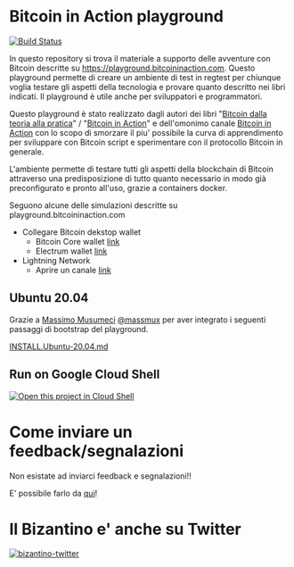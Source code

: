 # Bitcoin in Action playground

[![Build
Status](https://travis-ci.com/bitcoin-dalla-teoria-alla-pratica/bitcoin-in-action-playground.svg?branch=master)](https://travis-ci.com/bitcoin-dalla-teoria-alla-pratica/bitcoin-in-action-playground)

In questo repository si trova il materiale a supporto delle avventure con Bitcoin descritte su https://playground.bitcoininaction.com. Questo playground permette di creare un ambiente di test in regtest per chiunque voglia testare gli aspetti della tecnologia e provare quanto descritto nei libri indicati. Il playground è utile anche per sviluppatori e programmatori.

Questo playground è stato realizzato dagli autori dei libri "[Bitcoin dalla teoria alla pratica](https://www.amazon.com/Bitcoin-Dalla-teoria-pratica-Italian/dp/B07SNNNL2P)" / "[Bitcoin in Action](https://www.amazon.com/gp/product/B08NL5ZV6X)" e dell'omonimo canale [Bitcoin in Action](https://www.youtube.com/BitcoinInAction) con lo scopo di smorzare il piu' possibile la curva di apprendimento per sviluppare con Bitcoin script e sperimentare con il protocollo Bitcoin in generale. 

L'ambiente permette di testare tutti gli aspetti della blockchain di Bitcoin attraverso una predisposizione di tutto quanto necessario in modo già preconfigurato e pronto all'uso, grazie a containers docker.

Seguono alcune delle simulazioni descritte su playground.bitcoininaction.com

- Collegare Bitcoin dekstop wallet
	- Bitcoin Core wallet
	  [link](https://playground.bitcoininaction.com/minare-il-primo-blocco-bitcoin/bitcoin-core-desktop)
	- Electrum wallet
	  [link](https://playground.bitcoininaction.com/minare-il-primo-blocco-bitcoin/electrum-desktop)
- Lightning Network
	- Aprire un canale
	  [link](https://playground.bitcoininaction.com/lightning-network#aprire-un-canale-fra-electrum-e-c-lightning)

## Ubuntu 20.04

Grazie a [Massimo Musumeci](https://github.com/massmux/) [@massmux](https://twitter.com/massmux) per aver integrato i seguenti passaggi di bootstrap del playground.

[INSTALL.Ubuntu-20.04.md](INSTALL.Ubuntu-20.04.md)

## Run on Google Cloud Shell

[![Open this project in Cloud
Shell](http://gstatic.com/cloudssh/images/open-btn.png)](https://console.cloud.google.com/cloudshell/open?git_repo=https://github.com/aaglietti-itsrizzoli/bitcoin-in-action-playground.git&tutorial=gcp-shell-tutorial.md&shellonly=true)

# Come inviare un feedback/segnalazioni

Non esistate ad inviarci feedback e segnalazioni!!

E' possibile farlo da [qui](https://github.com/bitcoin-dalla-teoria-alla-pratica/playground/issues/new/choose)!

# Il Bizantino e' anche su Twitter

[![bizantino-twitter](https://i.ibb.co/cvzsXPk/bizantino-twitter.png)](https://twitter.com/satoshiwantsyou)
